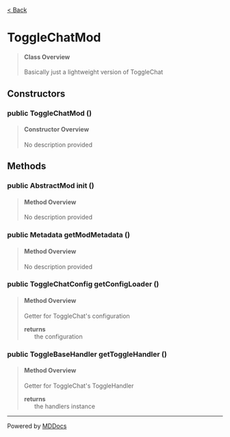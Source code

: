 [< Back](..)
# ToggleChatMod #
>#### Class Overview ####
>Basically just a lightweight version of ToggleChat
## Constructors ##
### public ToggleChatMod () ###
>#### Constructor Overview ####
>No description provided
>
## Methods ##
### public AbstractMod init () ###
>#### Method Overview ####
>No description provided
>
### public Metadata getModMetadata () ###
>#### Method Overview ####
>No description provided
>
### public ToggleChatConfig getConfigLoader () ###
>#### Method Overview ####
>Getter for ToggleChat's configuration
>
>**returns**<br />
>&nbsp;&nbsp;&nbsp;&nbsp;&nbsp;&nbsp;the configuration
>
### public ToggleBaseHandler getToggleHandler () ###
>#### Method Overview ####
>Getter for ToggleChat's ToggleHandler
>
>**returns**<br />
>&nbsp;&nbsp;&nbsp;&nbsp;&nbsp;&nbsp;the handlers instance
>

---
Powered by [MDDocs](https://github.com/VRCube/MDDocs)